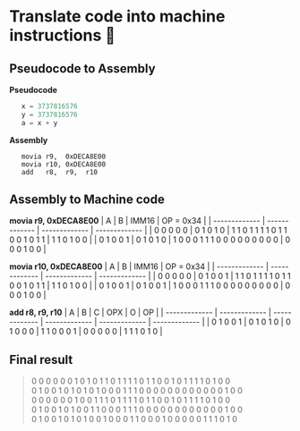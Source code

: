 # Translate code into machine instructions 🔭

## Pseudocode to Assembly
**Pseudocode**
```python
   x = 3737816576
   y = 3737816576
   a = x + y
```

**Assembly**
```assembly
   movia r9,  0xDECA8E00
   movia r10, 0xDECA8E00
   add   r8,  r9,  r10
```
## Assembly to Machine code
**movia r9,  0xDECA8E00**
| A  | B | IMM16 | OP = 0x34 |
| ------------- | ------------- | ------------- | ------------- |
| 0 0 0 0 0  | 0 1 0 1 0  | 1 1 0 1 1 1 1 0 1 1 0 0 1 0 1 1  | 1 1 0 1 0 0  |
| 0 1 0 0 1  | 0 1 0 1 0  | 1 0 0 0 1 1 1 0 0 0 0 0 0 0 0 0  | 0 0 0 1 0 0  |

**movia r10,  0xDECA8E00**
| A  | B | IMM16 | OP = 0x34 |
| ------------- | ------------- | ------------- | ------------- |
| 0 0 0 0 0  | 0 1 0 0 1  | 1 1 0 1 1 1 1 0 1 1 0 0 1 0 1 1  | 1 1 0 1 0 0  |
| 0 1 0 0 1  | 0 1 0 0 1  | 1 0 0 0 1 1 1 0 0 0 0 0 0 0 0 0  | 0 0 0 1 0 0  |


**add r8,  r9, r10**
| A  | B | C | OPX | O | OP |
| ------------- | ------------- | ------------- | ------------- | ------------- | ------------- |
| 0 1 0 0 1  | 0 1 0 1 0 | 0 1 0 0 0 | 1 1 0 0 0 1 | 0 0 0 0 0 | 1 1 1 0 1 0 |

## Final result
>  0 0 0 0 0 0 1 0 1 0 1 1 0 1 1 1 1 0 1 1 0 0 1 0 1 1 1 1 0 1 0 0 <br>
>  0 1 0 0 1 0 1 0 1 0 1 0 0 0 1 1 1 0 0 0 0 0 0 0 0 0 0 0 0 1 0 0 <br>
>  0 0 0 0 0 0 1 0 0 1 1 1 0 1 1 1 1 0 1 1 0 0 1 0 1 1 1 1 0 1 0 0 <br>
>  0 1 0 0 1 0 1 0 0 1 1 0 0 0 1 1 1 0 0 0 0 0 0 0 0 0 0 0 0 1 0 0 <br>
>  0 1 0 0 1 0 1 0 1 0 0 1 0 0 0 1 1 0 0 0 1 0 0 0 0 0 1 1 1 0 1 0 

